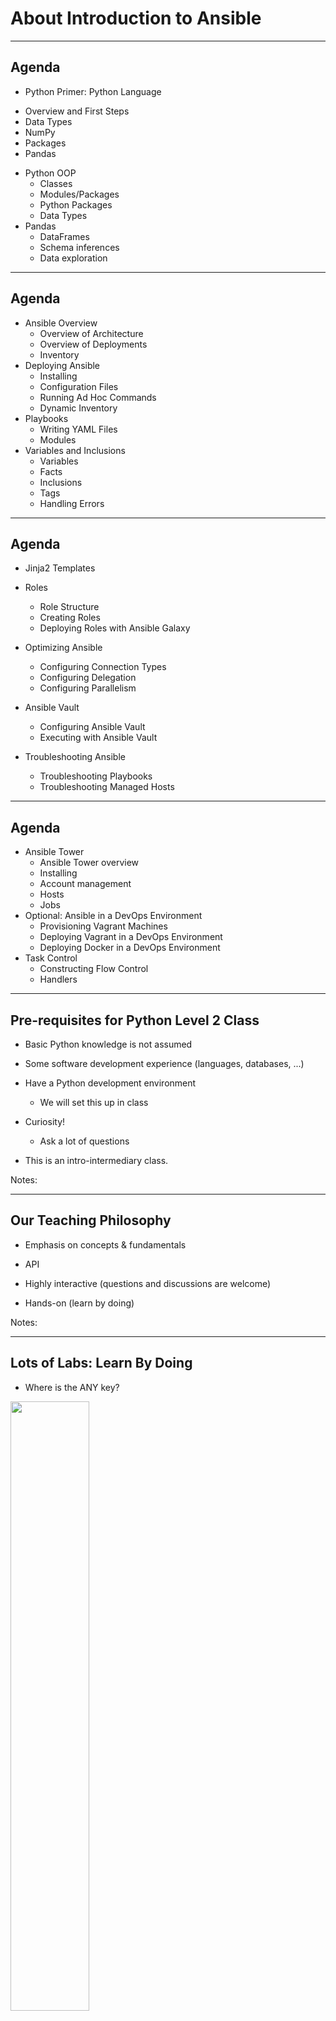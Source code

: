 # About Introduction to Ansible

---

## Agenda

 *  Python Primer: Python Language
   - Overview and First Steps
   - Data Types
   - NumPy
   - Packages
   - Pandas
 * Python OOP
   - Classes
   - Modules/Packages
   - Python Packages
   - Data Types
 * Pandas
   - DataFrames
   - Schema inferences
   - Data exploration

---

## Agenda
 * Ansible Overview
   - Overview of Architecture
   - Overview of Deployments
   - Inventory
 * Deploying Ansible
   - Installing
   - Configuration Files
   - Running Ad Hoc Commands
   - Dynamic Inventory
 * Playbooks
   - Writing YAML Files
   - Modules
 * Variables and Inclusions
   - Variables
   - Facts
   - Inclusions
   - Tags
   - Handling Errors

---

## Agenda
 * Jinja2 Templates
 * Roles
   - Role Structure
   - Creating Roles
   - Deploying Roles with Ansible Galaxy
 * Optimizing Ansible
   - Configuring Connection Types
   - Configuring Delegation
   - Configuring Parallelism

 * Ansible Vault
   - Configuring Ansible Vault
   - Executing with Ansible Vault
 * Troubleshooting Ansible
   - Troubleshooting Playbooks
   - Troubleshooting Managed Hosts

---

## Agenda
 * Ansible Tower
   - Ansible Tower overview
   - Installing
   - Account management
   - Hosts
   - Jobs
 * Optional: Ansible in a DevOps Environment
   - Provisioning Vagrant Machines
   -  Deploying Vagrant in a DevOps Environment
   - Deploying Docker in a DevOps Environment
 * Task Control
   - Constructing Flow Control
   - Handlers

---

## Pre-requisites for Python Level 2 Class


 * Basic Python knowledge is not assumed

 * Some software development experience (languages, databases, ...)

 * Have a Python development environment

     - We will set this up in class

 * Curiosity!

     - Ask a lot of questions 

 * This is an intro-intermediary class.

Notes: 



---

## Our Teaching Philosophy


 * Emphasis on concepts & fundamentals

 * API

 * Highly interactive (questions and discussions are welcome)

 * Hands-on (learn by doing)


Notes: 



---

## Lots of Labs: Learn By Doing


 * Where is the ANY key?

<img src="../../assets/images/generic/3rd-party/simpsons-1.png" style="width:50%;"/> <!-- {"left" : 1.54, "top" : 1.98, "height" : 5.77, "width" : 7.16} -->




Notes: 



---

## Analogy: Learning To Fly...


<img src="../../assets/images/generic/3rd-party/learn-to-fly.png" style="width:80%;"/> <!-- {"left" : 0.25, "top" : 1.74, "height" : 6.17, "width" : 9.74} -->




Notes: 



---

## Instruction


<img src="../../assets/images/generic/3rd-party/classroom-instruction.png" style="width:80%;"/> <!-- {"left" : 0.25, "top" : 1.74, "height" : 6.17, "width" : 9.74} -->

Notes: 

http://aviation-schools.regionaldirectory.us/learn-to-fly-720.jpg



---

## + Flight Time

<img src="../../assets/images/generic/3rd-party/cockpit.png" style="width:70%;"/> <!-- {"left" : 0.25, "top" : 1.45, "height" : 6.17, "width" : 9.74} -->


Notes: 

http://www.wikihow.com/Become-a-Certified-Flight-Instructor



---

## This Will Take A Lot Of Practice

<img src="../../assets/images/generic/3rd-party/practice.png" style="width:70%;"/> <!-- {"left" : 0.24, "top" : 1.72, "height" : 6.2, "width" : 9.78} -->

 

Notes: 



---



## About You And Me

 * About Instructor
 * About you
  - Your Name
  - Your background (developer, admin, manager,...)
  - Technologies you are familiar with
  - Familiarity with Python / Ansible (scale of 1 – 4 ;  1 – new,   4 – expert)
  - Something non-technical about you!(favorite ice cream flavor / hobby...)

<img src="../../assets/images/generic/3rd-party/hiking-3.jpg" style="width:18%;"/> &nbsp; <!-- {"left" : 1.02, "top" : 5.93, "height" : 2.02, "width" : 2.28} --><img src="../../assets/images/generic/3rd-party/ice-cream-3.png" style="width:25%;"/> &nbsp; <!-- {"left" : 3.33, "top" : 5.96, "height" : 1.95, "width" : 3.59} --><img src="../../assets/images/generic/3rd-party/biking-1.jpg" style="width:18%;"/> &nbsp; <!-- {"left" : 6.94, "top" : 5.93, "height" : 2.02, "width" : 2.28} -->
 

Notes: 




